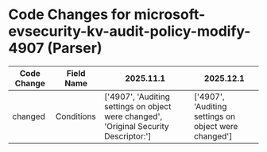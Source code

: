 # Code Changes for microsoft-evsecurity-kv-audit-policy-modify-4907 (Parser)

| Code Change | Field Name | 2025.11.1 | 2025.12.1 |
|-------------|------------|-----------|------------|
| changed | Conditions | ['4907', 'Auditing settings on object were changed', 'Original Security Descriptor:'] | ['4907', 'Auditing settings on object were changed'] |
